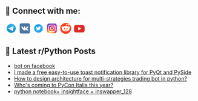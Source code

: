 ## 🔎 Connect with me:
[<img src="https://github.com/bullbesh/bullbesh/blob/main/images/Telegram.png" width="32" height="32" />](https://t.me/bullbesh)
[<img src="https://github.com/bullbesh/bullbesh/blob/main/images/VK.png" width="32" height="32" />](https://vk.com/bullbesh)
[<img src="https://github.com/bullbesh/bullbesh/blob/main/images/Twitter.png" width="32" height="32" />](https://twitter.com/bullbesh1)
[<img src="https://github.com/bullbesh/bullbesh/blob/main/images/Instagram.png" width="32" height="32" />](https://www.instagram.com/bullbesh)
[<img src="https://github.com/bullbesh/bullbesh/blob/main/images/Reddit.png" width="32" height="32" />](https://www.reddit.com/user/bullbesh)
[<img src="https://github.com/bullbesh/bullbesh/blob/main/images/YouTube.png" width="32" height="32" />](https://www.youtube.com/channel/UCtfjRs6uzgq5mfm8S06WTcg)

## 📕 Latest r/Python Posts
<!-- BLOG-POST-LIST:START -->
- [bot on facebook](https://www.reddit.com/r/Python/comments/1bky1ff/bot_on_facebook/)
- [I made a free easy-to-use toast notification library for PyQt and PySide](https://www.reddit.com/r/Python/comments/1bkx6uw/i_made_a_free_easytouse_toast_notification/)
- [How to design architecture for multi-strategies trading bot in python?](https://www.reddit.com/r/Python/comments/1bkw96h/how_to_design_architecture_for_multistrategies/)
- [Who&#39;s coming to PyCon Italia this year?](https://www.reddit.com/r/Python/comments/1bkw5ld/whos_coming_to_pycon_italia_this_year/)
- [python notebook+ insightface + inswapper_128](https://www.reddit.com/r/Python/comments/1bkrumh/python_notebook_insightface_inswapper_128/)
<!-- BLOG-POST-LIST:END -->
